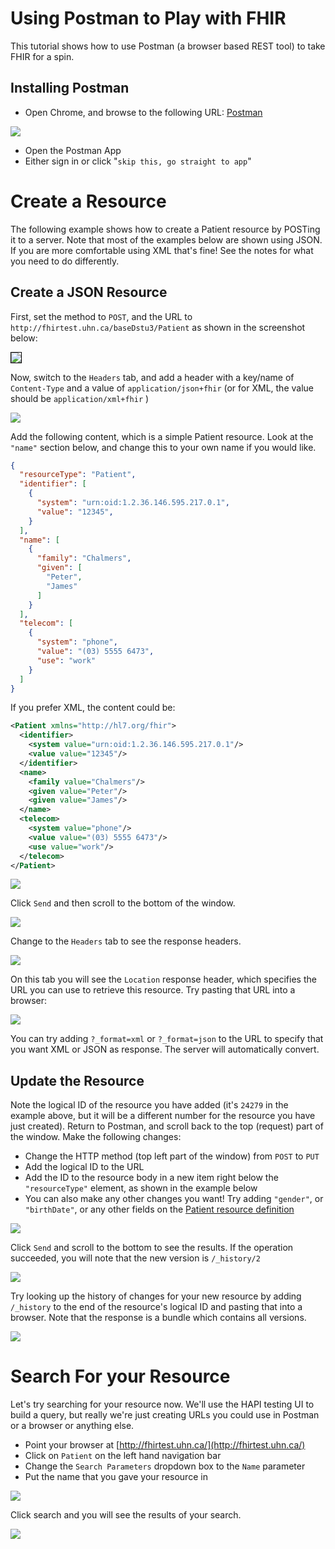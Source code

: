 # Using Postman to Play with FHIR

This tutorial shows how to use Postman (a browser based REST tool) to take FHIR for a spin.

## Installing Postman

* Open Chrome, and browse to the following URL: [Postman](https://chrome.google.com/webstore/detail/postman/fhbjgbiflinjbdggehcddcbncdddomop?hl=en) 

<img src="./images/install_postman.png"/>

* Open the Postman App
* Either sign in or click "`skip this, go straight to app`"

# Create a Resource

The following example shows how to create a Patient resource by POSTing it to a server. Note that most of the examples below are shown using JSON. If you are more comfortable using XML that's fine! See the notes for what you need to do differently.

## Create a JSON Resource

First, set the method to `POST`, and the URL to `http://fhirtest.uhn.ca/baseDstu3/Patient` as shown in the screenshot below:

<img src="./images/postman_url.png" style="border: 1px solid black;"/>

Now, switch to the `Headers` tab, and add a header with a key/name of `Content-Type` and a value of `application/json+fhir` (or for XML, the value should be `application/xml+fhir` )

<img src="./images/header_json.png"/>

Add the following content, which is a simple Patient resource. Look at the `"name"` section below, and change this to your own name if you would like.

```json
{
  "resourceType": "Patient",
  "identifier": [
    {
      "system": "urn:oid:1.2.36.146.595.217.0.1",
      "value": "12345",
    }
  ],
  "name": [
    {
      "family": "Chalmers",
      "given": [
        "Peter",
        "James"
      ]
    }
  ],
  "telecom": [
    {
      "system": "phone",
      "value": "(03) 5555 6473",
      "use": "work"
    }
  ]
}
```

If you prefer XML, the content could be:

```xml
<Patient xmlns="http://hl7.org/fhir">
  <identifier>
    <system value="urn:oid:1.2.36.146.595.217.0.1"/>
    <value value="12345"/>
  </identifier>
  <name>
    <family value="Chalmers"/>
    <given value="Peter"/>
    <given value="James"/>
  </name>
  <telecom>
    <system value="phone"/>
    <value value="(03) 5555 6473"/>
    <use value="work"/>
  </telecom>
</Patient>
```

<img src="./images/patient_json.png"/>

Click `Send` and then scroll to the bottom of the window.

<img src="./images/create_response_json.json"/>

Change to the `Headers` tab to see the response headers.

<img src="./images/header_resp_json.png"/>

On this tab you will see the `Location` response header, which specifies the URL you can use to retrieve this resource. Try pasting that URL into a browser:

<img src="./images/read_json.png"/>

You can try adding `?_format=xml` or `?_format=json` to the URL to specify that you want XML or JSON as response. The server will automatically convert.

## Update the Resource

Note the logical ID of the resource you have added (it's `24279` in the example above, but it will be a different number for the resource you have just created). Return to Postman, and scroll back to the top (request) part of the window. Make the following changes:

* Change the HTTP method (top left part of the window) from `POST` to `PUT`
* Add the logical ID to the URL
* Add the ID to the resource body in a new item right below the `"resourceType"` element, as shown in the example below
* You can also make any other changes you want! Try adding `"gender"`, or `"birthDate"`, or any other fields on the [Patient resource definition](http://hl7.org/fhir/patient.html)

<img src="./images/update_json.png"/>

Click `Send` and scroll to the bottom to see the results. If the operation succeeded, you will note that the new version is `/_history/2`

<img src="./images/update_resp_json.png"/>

Try looking up the history of changes for your new resource by adding `/_history` to the end of the resource's logical ID and pasting that into a browser. Note that the response is a bundle which contains all versions.

<img src="./images/history_json.png"/>

# Search For your Resource

Let's try searching for your resource now. We'll use the HAPI testing UI to build a query, but really we're just creating URLs you could use in Postman or a browser or anything else.

* Point your browser at [http://fhirtest.uhn.ca/](http://fhirtest.uhn.ca/)
* Click on `Patient` on the left hand navigation bar
* Change the `Search Parameters` dropdown box to the `Name` parameter
* Put the name that you gave your resource in

<img src="./images/search_name.png"/>

Click search and you will see the results of your search.

<img src="./images/search_name_res.png"/>
